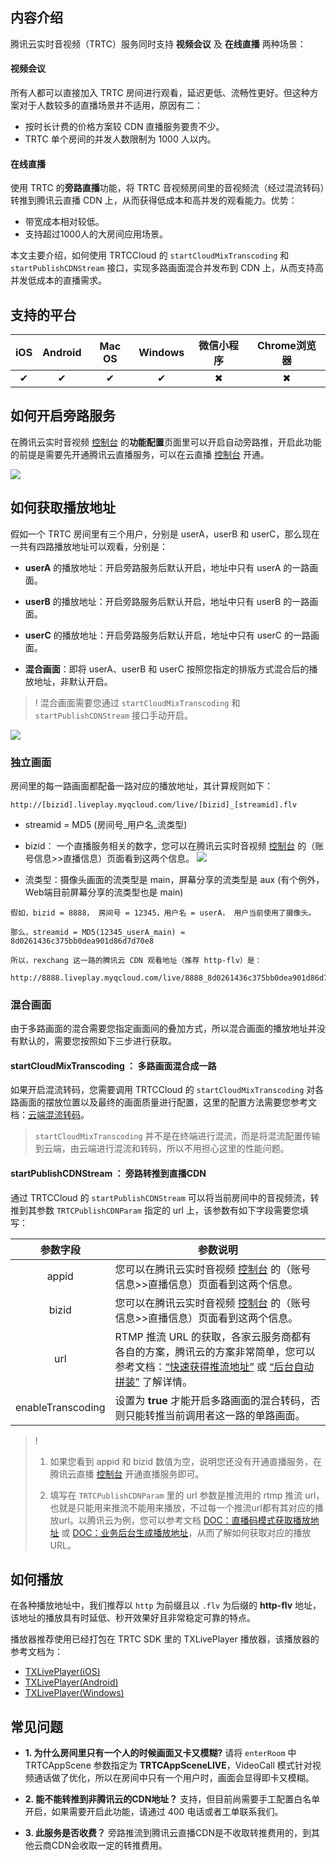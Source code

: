 ## 内容介绍
腾讯云实时音视频（TRTC）服务同时支持 **视频会议** 及 **在线直播** 两种场景：

#### 视频会议
所有人都可以直接加入 TRTC 房间进行观看，延迟更低、流畅性更好。但这种方案对于人数较多的直播场景并不适用，原因有二：
 - 按时长计费的价格方案较 CDN 直播服务要贵不少。
 - TRTC 单个房间的并发人数限制为 1000 人以内。

#### 在线直播
使用 TRTC 的**旁路直播**功能，将 TRTC 音视频房间里的音视频流（经过混流转码）转推到腾讯云直播 CDN 上，从而获得低成本和高并发的观看能力。优势：
- 带宽成本相对较低。
- 支持超过1000人的大房间应用场景。

本文主要介绍，如何使用 TRTCCloud 的 `startCloudMixTranscoding` 和 `startPublishCDNStream` 接口，实现多路画面混合并发布到 CDN 上，从而支持高并发低成本的直播需求。

## 支持的平台

| iOS | Android | Mac OS | Windows | 微信小程序 | Chrome浏览器|
|:-------:|:-------:|:-------:|:-------:|:-------:|:-------:|
|     ✔  |    ✔    |    ✔   |    ✔    |    ✖     |   ✖     |

## 如何开启旁路服务
在腾讯云实时音视频 [控制台](https://console.cloud.tencent.com/rav) 的**功能配置**页面里可以开启自动旁路推，开启此功能的前提是需要先开通腾讯云直播服务，可以在云直播 [控制台](https://console.cloud.tencent.com/live) 开通。

![](https://main.qcloudimg.com/raw/91672da223a6eb7c24e8c9891018ead1.png)

## 如何获取播放地址

假如一个 TRTC 房间里有三个用户，分别是 userA，userB 和 userC，那么现在一共有四路播放地址可以观看，分别是：
- **userA** 的播放地址：开启旁路服务后默认开启，地址中只有 userA 的一路画面。

- **userB** 的播放地址：开启旁路服务后默认开启，地址中只有 userB 的一路画面。

- **userC** 的播放地址：开启旁路服务后默认开启，地址中只有 userC 的一路画面。

- **混合画面**：即将 userA、userB 和 userC 按照您指定的排版方式混合后的播放地址，非默认开启。

> ! 混合画面需要您通过 `startCloudMixTranscoding` 和 `startPublishCDNStream` 接口手动开启。

![](https://main.qcloudimg.com/raw/96dc6cf35659f03d8ec9739f1fde2c5a.png)

### 独立画面
房间里的每一路画面都配备一路对应的播放地址，其计算规则如下：
```
http://[bizid].liveplay.myqcloud.com/live/[bizid]_[streamid].flv
```
- streamid = MD5 (房间号\_用户名\_流类型)

- bizid： 一个直播服务相关的数字，您可以在腾讯云实时音视频 [控制台](https://console.cloud.tencent.com/rav) 的（账号信息>>直播信息）页面看到这两个信息。
![](https://main.qcloudimg.com/raw/4bacb840b1ece10544f1f3414635fe7c.png)

- 流类型：摄像头画面的流类型是 main，屏幕分享的流类型是 aux (有个例外，Web端目前屏幕分享的流类型也是 main)

```
假如，bizid = 8888， 房间号 = 12345，用户名 = userA， 用户当前使用了摄像头。

那么，streamid = MD5(12345_userA_main) = 8d0261436c375bb0dea901d86d7d70e8

所以，rexchang 这一路的腾讯云 CDN 观看地址（推荐 http-flv）是：

http://8888.liveplay.myqcloud.com/live/8888_8d0261436c375bb0dea901d86d7d70e8.flv
```

### 混合画面

由于多路画面的混合需要您指定画面间的叠加方式，所以混合画面的播放地址并没有默认的，需要您按照如下三步进行获取。

#### startCloudMixTranscoding ： 多路画面混合成一路
如果开启混流转码，您需要调用 TRTCCloud 的 `startCloudMixTranscoding` 对各路画面的摆放位置以及最终的画面质量进行配置，这里的配置方法需要您参考文档：[云端混流转码](https://cloud.tencent.com/document/product/647/16827)。

> `startCloudMixTranscoding` 并不是在终端进行混流，而是将混流配置传输到云端，由云端进行混流和转码，所以不用担心这里的性能问题。

#### startPublishCDNStream ： 旁路转推到直播CDN

通过 TRTCCloud 的 `startPublishCDNStream` 可以将当前房间中的音视频流，转推到其参数 `TRTCPublishCDNParam` 指定的 url 上，该参数有如下字段需要您填写：

| 参数字段 | 参数说明 |
|:-------:|---------|
| appid | 您可以在腾讯云实时音视频 [控制台](https://console.cloud.tencent.com/rav) 的（账号信息>>直播信息）页面看到这两个信息。 |
| bizid | 您可以在腾讯云实时音视频 [控制台](https://console.cloud.tencent.com/rav) 的（账号信息>>直播信息）页面看到这两个信息。 |
| url | RTMP 推流 URL 的获取，各家云服务商都有各自的方案，腾讯云的方案非常简单，您可以参考文档：[“快速获得推流地址”](https://cloud.tencent.com/document/product/267/7977) 或 [“后台自动拼装”](https://cloud.tencent.com/document/product/267/13457) 了解详情。 |
| enableTranscoding | 设置为 **true** 才能开启多路画面的混合转码，否则只能转推当前调用者这一路的单路画面。 |

 >! 
 >1. 如果您看到 appid 和 bizid 数值为空，说明您还没有开通直播服务，在腾讯云直播 [控制台](https://console.cloud.tencent.com/live) 开通直播服务即可。
 >
 >2. 填写在 `TRTCPublishCDNParam` 里的 url 参数是推流用的 rtmp 推流 url，也就是只能用来推流不能用来播放，不过每一个推流url都有其对应的播放url。以腾讯云为例，您可以参考文档 [DOC：直播码模式获取播放地址](https://cloud.tencent.com/document/product/267/13484) 或 [DOC：业务后台生成播放地址](https://cloud.tencent.com/document/product/267/13485)，从而了解如何获取对应的播放URL。


## 如何播放

在各种播放地址中，我们推荐以 `http` 为前缀且以 `.flv` 为后缀的 **http-flv** 地址，该地址的播放具有时延低、秒开效果好且非常稳定可靠的特点。

播放器推荐使用已经打包在 TRTC SDK 里的 TXLivePlayer 播放器，该播放器的参考文档为：
- [TXLivePlayer(iOS)](https://cloud.tencent.com/document/product/454/7880)
- [TXLivePlayer(Android)](https://cloud.tencent.com/document/product/454/7886)
- [TXLivePlayer(Windows)](https://cloud.tencent.com/document/product/454/13676#.E6.92.AD.E6.94.BE.E5.8A.9F.E8.83.BD)

## 常见问题
- **1. 为什么房间里只有一个人的时候画面又卡又模糊?**
请将 `enterRoom` 中 TRTCAppScene 参数指定为 **TRTCAppSceneLIVE**，VideoCall 模式针对视频通话做了优化，所以在房间中只有一个用户时，画面会显得即卡又模糊。
 
- **2. 能不能转推到非腾讯云的CDN地址？**
支持，但目前尚需要手工配置白名单开启，如果需要开启此功能，请通过 400 电话或者工单联系我们。

- **3. 此服务是否收费？**
旁路推流到腾讯云直播CDN是不收取转推费用的，到其他云商CDN会收取一定的转推费用。




